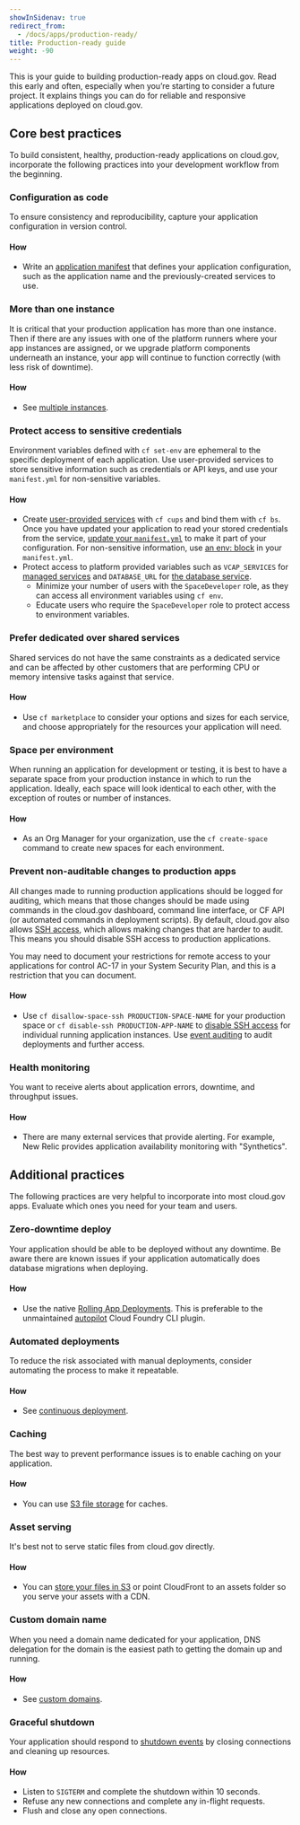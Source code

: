 ```yaml
---
showInSidenav: true
redirect_from:
  - /docs/apps/production-ready/
title: Production-ready guide
weight: -90
---
```


This is your guide to building production-ready apps on cloud.gov. Read this early and often, especially when you’re starting to consider a future project. It explains things you can do for reliable and responsive applications deployed on cloud.gov.

## Core best practices

To build consistent, healthy, production-ready applications on cloud.gov, incorporate the following practices into your development workflow from the beginning.

### Configuration as code

To ensure consistency and reproducibility, capture your application configuration in version control.

#### How

- Write an [application manifest](https://docs.cloudfoundry.org/devguide/deploy-apps/manifest.html) that defines your application configuration, such as the application name and the previously-created services to use.

### More than one instance

It is critical that your production application has more than one instance. Then if
there are any issues with one of the platform runners where your app instances are assigned, or we upgrade platform components underneath an instance, your app will continue to function correctly (with less risk of downtime).

#### How

- See [multiple instances](/docs/management/multiple-instances).

### Protect access to sensitive credentials

Environment variables defined with `cf set-env` are ephemeral to the specific deployment of each application. Use user-provided services to store sensitive information such as credentials or API keys, and use your `manifest.yml` for non-sensitive variables.

#### How

- Create [user-provided services](https://docs.cloudfoundry.org/devguide/services/user-provided.html) with `cf cups` and bind them with `cf bs`. Once you have updated your application to read your stored credentials from the service, [update your `manifest.yml`](https://docs.cloudfoundry.org/devguide/deploy-apps/manifest.html#services-block) to make it part of your configuration. For non-sensitive information, use [an env: block](https://docs.cloudfoundry.org/devguide/deploy-apps/manifest.html#env-block) in your `manifest.yml`.
- Protect access to platform provided variables such as `VCAP_SERVICES` for [managed services](/docs/deployment/managed-services) and `DATABASE_URL` for [the database service](/docs/services/relational-database).
  - Minimize your number of users with the `SpaceDeveloper` role, as they can access all environment variables using `cf env`.
  - Educate users who require the `SpaceDeveloper` role to protect access to environment variables.

### Prefer dedicated over shared services

Shared services do not have the same constraints as a dedicated service and can be affected by other customers that are performing CPU or memory intensive tasks against that service.

#### How

- Use `cf marketplace` to consider your options and sizes for each service, and choose appropriately for the resources your application will need.

### Space per environment

When running an application for development or testing, it is best to have a separate space from your production instance in which to run the application. Ideally, each space will look identical to each other, with the exception of routes or number of instances.

#### How

- As an Org Manager for your organization, use the `cf create-space` command to create new spaces for each environment.

### Prevent non-auditable changes to production apps

All changes made to running production applications should be logged for auditing, which means that those changes should be made using commands in the cloud.gov dashboard, command line interface, or CF API (or automated commands in deployment scripts). By default, cloud.gov also allows [SSH access](/docs/management/using-ssh), which allows making changes that are harder to audit. This means you should disable SSH access to production applications.

You may need to document your restrictions for remote access to your applications for control AC-17 in your System Security Plan, and this is a restriction that you can document.

#### How

- Use `cf disallow-space-ssh PRODUCTION-SPACE-NAME` for your production space or `cf disable-ssh PRODUCTION-APP-NAME` to [disable SSH access](/docs/management/using-ssh) for individual running application instances. Use [event auditing](/docs/compliance/auditing-activity) to audit deployments and further access.

### Health monitoring

You want to receive alerts about application errors, downtime, and throughput issues.

#### How

- There are many external services that provide alerting. For example, New Relic provides application availability monitoring with "Synthetics".

## Additional practices

The following practices are very helpful to incorporate into most cloud.gov apps. Evaluate which ones you need for your team and users.

### Zero-downtime deploy

Your application should be able to be deployed without any downtime. Be aware there are known issues if your application automatically does database migrations when deploying.

#### How

- Use the native [Rolling App Deployments](https://docs.cloudfoundry.org/devguide/deploy-apps/rolling-deploy.html). This is preferable to the unmaintained [autopilot](https://github.com/contraband/autopilot) Cloud Foundry CLI plugin.

### Automated deployments

To reduce the risk associated with manual deployments, consider automating the process to make it repeatable.

#### How

- See [continuous deployment](/docs/management/continuous-deployment).

### Caching

The best way to prevent performance issues is to enable caching on your application.

#### How

- You can use [S3 file storage](/docs/services/s3) for caches.

### Asset serving

It's best not to serve static files from cloud.gov directly.

#### How

- You can [store your files in S3](/docs/services/s3) or point CloudFront to an assets folder so you serve your assets with a CDN.

### Custom domain name

When you need a domain name dedicated for your application, DNS delegation for the domain is the easiest path to getting the domain up and running.

#### How

- See [custom domains](/docs/management/custom-domains).

### Graceful shutdown

Your application should respond to [shutdown
events](http://docs.cloudfoundry.org/devguide/deploy-apps/app-lifecycle.html#shutdown)
by closing connections and cleaning up resources.

#### How

- Listen to `SIGTERM` and complete the shutdown within 10 seconds.
- Refuse any new connections and complete any in-flight requests.
- Flush and close any open connections.
